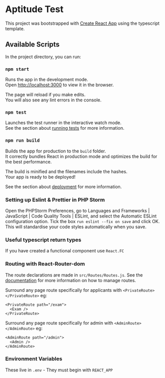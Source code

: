 # Aptitude Test

This project was bootstrapped with [Create React App](https://github.com/facebook/create-react-app) using the typescript template. 

## Available Scripts

In the project directory, you can run:

### `npm start`

Runs the app in the development mode.\
Open [http://localhost:3000](http://localhost:3000) to view it in the browser.

The page will reload if you make edits.\
You will also see any lint errors in the console.

### `npm test`

Launches the test runner in the interactive watch mode.\
See the section about [running tests](https://facebook.github.io/create-react-app/docs/running-tests) for more information.

### `npm run build`

Builds the app for production to the `build` folder.\
It correctly bundles React in production mode and optimizes the build for the best performance.

The build is minified and the filenames include the hashes.\
Your app is ready to be deployed!

See the section about [deployment](https://facebook.github.io/create-react-app/docs/deployment) for more information.

### Setting up Eslint & Prettier in PHP Storm

Open the PHPStorm Preferences, go to Languages and Frameworks | JavaScript | Code Quality Tools | ESLint, and select the Automatic ESLint configuration option. Tick the box ```run eslint --fix on save``` and click OK. This will standardise your code styles automatically when you save. 

### Useful typescript return types

If you have created a functional component use `React.FC`

### Routing with React-Router-dom

The route declarations are made in `src/Routes/Routes.js`. See the [documentation](https://reactrouter.com/web/guides/quick-start) for more information on how to manage routes.

Surround any page route specifically for applicants with `<PrivateRoute></PrivateRoute>` eg:
```
<PrivateRoute path="/exam">
  <Exam />
</PrivateRoute>
```

Surround any page route specifically for admin with `<AdminRoute></AdminRoute>` eg:
```
<AdminRoute path="/admin">
  <Admin />
</AdminRoute>
```

### Environment Variables

These live in `.env` - They must begin with `REACT_APP` 